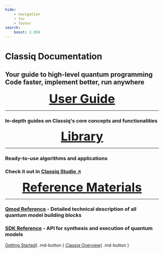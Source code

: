 ```yaml
---
hide:
    - navigation
    - toc
    - footer
search:
    boost: 3.958
---
```


<style>
.md-main__inner h1 {
    font-size: 70px !important;
    text-align: center;
    margin-bottom: 5px;
}
.md-main__inner h2 {
    font-size: 30px !important;
    text-align: center;
    margin-top: 0.8em;
    margin-bottom: 2em;
}
.card h1{
  font-size: 40px !important;
  justify-content: center !important;
  display: flex !important;
}
.card h2 {
  font-size: 40px !important;
  justify-content: center !important;
  display: flex !important;
  margin-top: 0em;
  margin-bottom: 0em;
}


/* Responsive fix for mobile main title */
@media screen and (max-width: 600px) {
  .md-main__inner h1 {
    font-size: 30px !important;  /* adjust as needed */
  }
  .md-main__inner h2 {
    font-size: 20px !important;
  }
  .card h1 {
    font-size: 25px !important;
  }
  .card h2 {
  font-size: 25px !important;
  }
}

</style>

# Classiq Documentation

## Your guide to high-level quantum programming<br>Code faster, implement better, run anywhere

<div class="grid" markdown>

<div class="card" markdown>

<a href="user-guide/" markdown="block"><h2>User Guide</h2></a>

---

### In-depth guides on Classiq's core concepts and functionalities

</div>

<div class="card" markdown>

<a href="explore/" markdown="block"><h2>Library</h2></a>

---

### Ready-to-use algorithms and applications

### Check it out in <a href="https://platform.classiq.io/studio/" target="_blank" rel="noopener" >Classiq&nbsp;Studio&nbsp;&#x2197;</a>

</div>

<div class="card" markdown>

<a href="qmod-reference/" markdown="block"><h2>Reference Materials</h2></a>

---

### [Qmod Reference](qmod-reference/) - Detailed technical description of all quantum model building blocks

### [SDK Reference](sdk-reference/) - API for synthesis and execution of quantum models

</div>

</div>

[Getting Started](./getting-started/){ .md-button }
[Classiq Overview](./getting-started/classiq_tutorial/classiq_overview_tutorial.ipynb){ .md-button }
